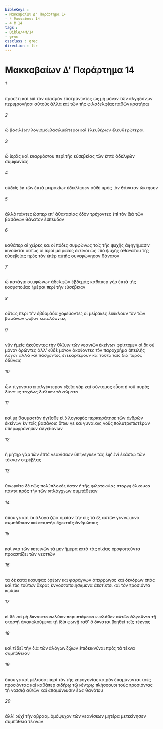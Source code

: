 ```yaml
---
bibleKeys : 
- Μακκαβαίων Δ' Παράρτημα 14
- 4 Maccabees 14
- 4 M 14
tags : 
- Bible/4M/14
- grec
cssclass : grec
direction : ltr
---
```


# Μακκαβαίων Δ' Παράρτημα 14

###### 1
προσέτι καὶ ἐπὶ τὸν αἰκισμὸν ἐποτρύνοντες ὡς μὴ μόνον τῶν ἀλγηδόνων περιφρονῆσαι αὐτούς ἀλλὰ καὶ τῶν τῆς φιλαδελφίας παθῶν κρατῆσαι
###### 2
ὦ βασιλέων λογισμοὶ βασιλικώτεροι καὶ ἐλευθέρων ἐλευθερώτεροι
###### 3
ὦ ἱερᾶς καὶ εὐαρμόστου περὶ τῆς εὐσεβείας τῶν ἑπτὰ ἀδελφῶν συμφωνίας
###### 4
οὐδεῖς ἐκ τῶν ἑπτὰ μειρακίων ἐδειλίασεν οὐδὲ πρὸς τὸν θάνατον ὤκνησεν
###### 5
ἀλλὰ πάντες ὥσπερ ἐπ' ἀθανασίας ὁδὸν τρέχοντες ἐπὶ τὸν διὰ τῶν βασάνων θάνατον ἔσπευδον
###### 6
καθάπερ αἱ χεῖρες καὶ οἱ πόδες συμφώνως τοῖς τῆς ψυχῆς ἀφηγήμασιν κινοῦνται οὕτως οἱ ἱεροὶ μείρακες ἐκεῖνοι ὡς ὑπὸ ψυχῆς ἀθανάτου τῆς εὐσεβείας πρὸς τὸν ὑπὲρ αὐτῆς συνεφώνησαν θάνατον
###### 7
ὦ πανάγιε συμφώνων ἀδελφῶν ἑβδομάς καθάπερ γὰρ ἑπτὰ τῆς κοσμοποιίας ἡμέραι περὶ τὴν εὐσέβειαν
###### 8
οὕτως περὶ τὴν ἑβδομάδα χορεύοντες οἱ μείρακες ἐκύκλουν τὸν τῶν βασάνων φόβον καταλύοντες
###### 9
νῦν ἡμεῖς ἀκούοντες τὴν θλῖψιν τῶν νεανιῶν ἐκείνων φρίττομεν οἱ δὲ οὐ μόνον ὁρῶντες ἀλλ' οὐδὲ μόνον ἀκούοντες τὸν παραχρῆμα ἀπειλῆς λόγον ἀλλὰ καὶ πάσχοντες ἐνεκαρτέρουν καὶ τοῦτο ταῖς διὰ πυρὸς ὀδύναις
###### 10
ὧν τί γένοιτο ἐπαλγέστερον ὀξεῖα γὰρ καὶ σύντομος οὖσα ἡ τοῦ πυρὸς δύναμις ταχέως διέλυεν τὰ σώματα
###### 11
καὶ μὴ θαυμαστὸν ἡγεῖσθε εἰ ὁ λογισμὸς περιεκράτησε τῶν ἀνδρῶν ἐκείνων ἐν ταῖς βασάνοις ὅπου γε καὶ γυναικὸς νοῦς πολυτροπωτέρων ὑπερεφρόνησεν ἀλγηδόνων
###### 12
ἡ μήτηρ γὰρ τῶν ἑπτὰ νεανίσκων ὑπήνεγκεν τὰς ἐφ' ἑνὶ ἑκάστῳ τῶν τέκνων στρέβλας
###### 13
θεωρεῖτε δὲ πῶς πολύπλοκός ἐστιν ἡ τῆς φιλοτεκνίας στοργὴ ἕλκουσα πάντα πρὸς τὴν τῶν σπλάγχνων συμπάθειαν
###### 14
ὅπου γε καὶ τὰ ἄλογα ζῷα ὁμοίαν τὴν εἰς τὰ ἐξ αὐτῶν γεννώμενα συμπάθειαν καὶ στοργὴν ἔχει τοῖς ἀνθρώποις
###### 15
καὶ γὰρ τῶν πετεινῶν τὰ μὲν ἥμερα κατὰ τὰς οἰκίας ὀροφοιτοῦντα προασπίζει τῶν νεοττῶν
###### 16
τὰ δὲ κατὰ κορυφὰς ὀρέων καὶ φαράγγων ἀπορρῶγας καὶ δένδρων ὀπὰς καὶ τὰς τούτων ἄκρας ἐννοσσοποιησάμενα ἀποτίκτει καὶ τὸν προσιόντα κωλύει
###### 17
εἰ δὲ καὶ μὴ δύναιντο κωλύειν περιιπτάμενα κυκλόθεν αὐτῶν ἀλγοῦντα τῇ στοργῇ ἀνακαλούμενα τῇ ἰδίᾳ φωνῇ καθ' ὃ δύναται βοηθεῖ τοῖς τέκνοις
###### 18
καὶ τί δεῖ τὴν διὰ τῶν ἀλόγων ζῴων ἐπιδεικνύναι πρὸς τὰ τέκνα συμπάθειαν
###### 19
ὅπου γε καὶ μέλισσαι περὶ τὸν τῆς κηρογονίας καιρὸν ἐπαμύνονται τοὺς προσιόντας καὶ καθάπερ σιδήρῳ τῷ κέντρῳ πλήσσουσι τοὺς προσιόντας τῇ νοσσιᾷ αὐτῶν καὶ ἀπαμύνουσιν ἕως θανάτου
###### 20
ἀλλ' οὐχὶ τὴν αβρααμ ὁμόψυχον τῶν νεανίσκων μητέρα μετεκίνησεν συμπάθεια τέκνων
